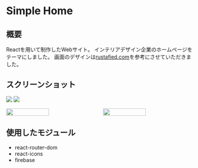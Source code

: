 # Simple Home
## 概要
Reactを用いて制作したWebサイト。
インテリアデザイン企業のホームページをテーマにしました。
画面のデザインは[rustafied.com](https://www.rustafied.com/)を参考にさせていただきました。

## スクリーンショット
![](https://i.imgur.com/vkBORUn.jpg)
![](https://i.imgur.com/Qy3Ay64.jpg)

<div style="display: flex; justify-content: space-between;">
  <img style="display: block; width: 48%;" src="https://i.imgur.com/id5gqJV.jpg"/>
  <img style="display: block; width: 48%;" src="https://i.imgur.com/jnPvGhl.jpg"/>
</div>

## 使用したモジュール
- react-router-dom
- react-icons
- firebase